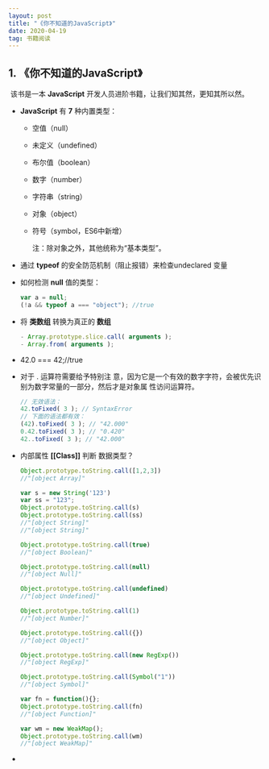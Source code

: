 ```yaml
---
layout: post
title: "《你不知道的JavaScript》"
date: 2020-04-19  
tag: 书籍阅读
---
```


##  1. 《你不知道的JavaScript》

​	该书是一本 **JavaScript** 开发人员进阶书籍，让我们知其然，更知其所以然。

- **JavaScript** 有 **7** 种内置类型：

  - 空值（null）

  - 未定义（undefined）

  - 布尔值（boolean）

  - 数字（number）

  - 字符串（string）

  - 对象（object）

  - 符号（symbol，ES6中新增）

    注：除对象之外，其他统称为“基本类型”。

- 通过 **typeof** 的安全防范机制（阻止报错）来检查undeclared 变量

- 如何检测 **null** 值的类型：

  ```javascript
  var a = null;
  (!a && typeof a === "object"); //true
  ```

- 将 **类数组** 转换为真正的 **数组**

  ```javascript
  - Array.prototype.slice.call( arguments );
  - Array.from( arguments );
  ```

- 42.0 === 42;//true

- 对于 . 运算符需要给予特别注
  意，因为它是一个有效的数字字符，会被优先识别为数字常量的一部分，然后才是对象属
  性访问运算符。

  ```javascript
  // 无效语法：
  42.toFixed( 3 ); // SyntaxError
  // 下面的语法都有效：
  (42).toFixed( 3 ); // "42.000"
  0.42.toFixed( 3 ); // "0.420"
  42..toFixed( 3 ); // "42.000"
  ```

- 内部属性 **[[Class]]** 判断 数据类型？

  ```js
  Object.prototype.toString.call([1,2,3])
  //"[object Array]"
  
  var s = new String('123')
  var ss = "123";
  Object.prototype.toString.call(s)
  Object.prototype.toString.call(ss)
  //"[object String]"
  //"[object String]"
  
  Object.prototype.toString.call(true)
  //"[object Boolean]"
  
  Object.prototype.toString.call(null)
  //"[object Null]"
  
  Object.prototype.toString.call(undefined)
  //"[object Undefined]"
  
  Object.prototype.toString.call(1)
  //"[object Number]"
  
  Object.prototype.toString.call({})
  //"[object Object]"
  
  Object.prototype.toString.call(new RegExp())
  //"[object RegExp]"
  
  Object.prototype.toString.call(Symbol("1"))
  //"[object Symbol]"
  
  var fn = function(){};
  Object.prototype.toString.call(fn)
  //"[object Function]"
  
  var wm = new WeakMap();
  Object.prototype.toString.call(wm)
  //"[object WeakMap]"
  
  
  ```

  

- 

